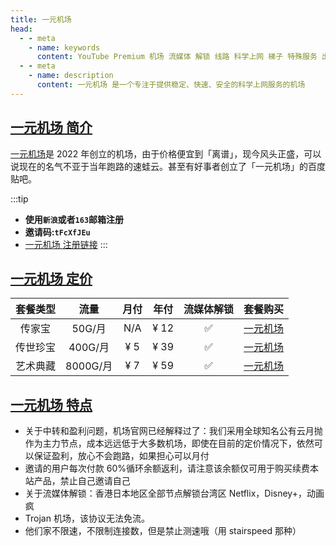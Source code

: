 ```yaml
---
title: 一元机场
head:
  - - meta
    - name: keywords
      content: YouTube Premium 机场 流媒体 解锁 线路 科学上网 梯子 特殊服务 出国服务 奈飞 Netflix 迪士尼 YouTube 油管 hulu 一元机场 FlyingBird Bridge the Wise HBO Max Spotify 奈飞小铺 蜜糖商店 银河录像局
  - - meta
    - name: description
      content: 一元机场 是一个专注于提供稳定、快速、安全的科学上网服务的机场
---
```


## [一元机场 简介](https://xn--4gq62f52gdss.ink/#/register?code=tFcXfJEu)

[一元机场](https://xn--4gq62f52gdss.ink/#/register?code=tFcXfJEu)是 2022 年创立的机场，由于价格便宜到「离谱」，现今风头正盛，可以说现在的名气不亚于当年跑路的速蛙云。甚至有好事者创立了「一元机场」的百度贴吧。

:::tip

- **使用`新浪`或者`163`邮箱注册**
- **邀请码:`tFcXfJEu`**
- [一元机场 注册链接](https://xn--4gq62f52gdss.ink/#/register?code=tFcXfJEu)
  :::

## [一元机场 定价](https://xn--4gq62f52gdss.ink/#/register?code=tFcXfJEu)

| 套餐类型 |   流量   | 月付 | 年付 | 流媒体解锁 |                             套餐购买                              |
| :------: | :------: | :--: | :--: | :--------: | :---------------------------------------------------------------: |
|  传家宝  |  50G/月  | N/A  | ¥ 12 |     ✅     | [一元机场](https://xn--4gq62f52gdss.ink/#/register?code=tFcXfJEu) |
| 传世珍宝 | 400G/月  | ¥ 5  | ¥ 39 |     ✅     | [一元机场](https://xn--4gq62f52gdss.ink/#/register?code=tFcXfJEu) |
| 艺术典藏 | 8000G/月 | ¥ 7  | ¥ 59 |     ✅     | [一元机场](https://xn--4gq62f52gdss.ink/#/register?code=tFcXfJEu) |

## [一元机场 特点](https://xn--4gq62f52gdss.ink/#/register?code=tFcXfJEu)

- 关于中转和盈利问题，机场官网已经解释过了：我们采用全球知名公有云月抛作为主力节点，成本远远低于大多数机场，即使在目前的定价情况下，依然可以保证盈利，放心不会跑路，如果担心可以月付
- 邀请的用户每次付款 60%循环余额返利，请注意该余额仅可用于购买续费本站产品，禁止自己邀请自己
- 关于流媒体解锁：香港日本地区全部节点解锁台湾区 Netflix，Disney+，动画疯
- Trojan 机场，该协议无法免流。
- 他们家不限速，不限制连接数，但是禁止测速哦（用 stairspeed 那种）

